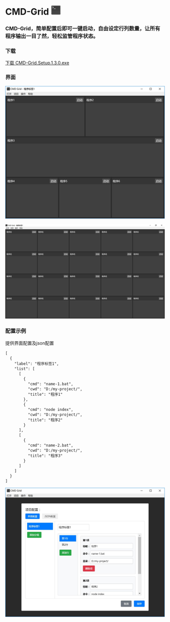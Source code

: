 # CMD-Grid <img src="./image/icon.png" width="30" height="30">

### CMD-Grid，简单配置后即可一键启动，自由设定行列数量，让所有程序输出一目了然，轻松监管程序状态。

### 下载
[下载 CMD-Grid.Setup.1.3.0.exe](https://github.com/sqcddzx/CMD-Grid/releases/download/CMD/CMD-Grid.Setup.1.3.0.exe)

### 界面

[![photo](./image/example-1.jpg)](./image/example-1.jpg)


[![photo](./image/example-2.jpg)](./image/example-2.jpg)

### 配置示例
提供界面配置及json配置
```
[
  {
    "label": "程序标签1",
    "list": [
      [
        {
          "cmd": "name-1.bat",
          "cwd": "D:/my-project/",
          "title": "程序1"
        },
        {
          "cmd": "node index",
          "cwd": "D:/my-project/",
          "title": "程序2"
        }
      ],
      [
        {
          "cmd": "name-2.bat",
          "cwd": "D:/my-project/",
          "title": "程序3"
        }
      ]
    ]
  }
]
```
[![photo](./image/example-3.jpg)](./image/example-3.jpg)